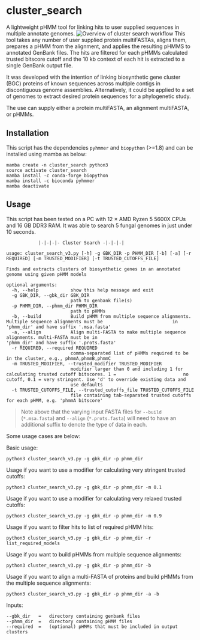 # cluster_search
A lightweight pHMM tool for linking hits to user supplied sequences in multiple annotate genomes.
![Overview of cluster search workflow](.map.png)
This tool takes any number of user supplied protein multiFASTAs, aligns them, prepares a pHMM from the alignment, and applies the resulting pHMMS to annotated GenBank files. The hits are filtered for each pHMMs calculated trusted bitscore cutoff and the 10 kb context of each hit is extracted to a single GenBank output file.

It was developed with the intention of linking biosynthetic gene cluster (BGC) proteins of known sequences across multiple contigs in discontiguous genome assemblies. Alternatively, it could be applied to a set of genomes to extract desired protein sequences for a phylogenetic study.

The use can supply either a protein multiFASTA, an alignment multiFASTA, or pHMMs.
## Installation
This script has the dependencies `pyhmmer` and `biopython` (>=1.8) and can be installed using mamba as below:
```
mamba create -n cluster_search python3
source activate cluster_search
mamba install -c conda-forge biopython
mamba install -c bioconda pyhmmer
mamba deactivate
```
## Usage
This script has been tested on a PC with 12 × AMD Ryzen 5 5600X CPUs and 16 GB DDR3 RAM. It was able to search 5 fungal genomes in just under 10 seconds.
```
            |-|-|-|- Cluster Search -|-|-|-| 

usage: cluster_search_v3.py [-h] -g GBK_DIR -p PHMM_DIR [-b] [-a] [-r REQUIRED] [-m TRUSTED_MODIFIER] [-t TRUSTED_CUTOFFS_FILE]

Finds and extracts clusters of biosynthetic genes in an annotated genome using given pHMM models

optional arguments:
  -h, --help            show this help message and exit
  -g GBK_DIR, --gbk_dir GBK_DIR
                        path to genbank file(s)
  -p PHMM_DIR, --phmm_dir PHMM_DIR
                        path to pHMMs
  -b, --build           Build pHMM from multiple sequence alignments. Multiple sequence alignments must be 							in 'phmm_dir' and have suffix '.msa.fasta'
  -a, --align           Align multi-FASTA to make multiple sequence alignments. multi-FASTA must be in 								'phmm_dir' and have suffix '.prots.fasta'
  -r REQUIRED, --required REQUIRED
                        comma-separated list of pHMMs required to be in the cluster, e.g., phmmA,phmmB,phmmC
  -m TRUSTED_MODIFIER, --trusted_modifier TRUSTED_MODIFIER
                       	modifier larger than 0 and including 1 for calculating trusted cutoff bitscores. 1 = 					   	 no cutoff, 0.1 = very stringent. Use 'd' to override existing data and     
                        use defaults
  -t TRUSTED_CUTOFFS_FILE, --trusted_cutoffs_file TRUSTED_CUTOFFS_FILE
                        file containing tab-separated trusted cutoffs for each pHMM, e.g. 'phmmA bitscore'
```
> Note above that the varying input FASTA files for `--build` (`*.msa.fasta`) and `--align` (`*.prots.fasta`) will need to have an additional suffix to denote the type of data in each.

Some usage cases are below:

Basic usage: 
```
python3 cluster_search_v3.py -g gbk_dir -p phmm_dir
```
Usage if you want to use a modifier for calculating very stringent trusted cutoffs: 
```
python3 cluster_search_v3.py -g gbk_dir -p phmm_dir -m 0.1
```
Usage if you want to use a modifier for calculating very relaxed trusted cutoffs:
```
python3 cluster_search_v3.py -g gbk_dir -p phmm_dir -m 0.9
```
Usage if you want to filter hits to list of required pHMM hits: 
```
python3 cluster_search_v3.py -g gbk_dir -p phmm_dir -r list_required_models
```
Usage if you want to build pHMMs from multiple sequence alignments:
```
python3 cluster_search_v3.py -g gbk_dir -p phmm_dir -b
```
Usage if you want to align a multi-FASTA of proteins and build pHMMs from the multiple sequence alignments:
```
python3 cluster_search_v3.py -g gbk_dir -p phmm_dir -a -b
```
Inputs:
```
--gbk_dir   =   directory containing genbank files
--phmm_dir  =   directory containing pHMM files
--required  =   (optional) pHMMs that must be included in output clusters
```
